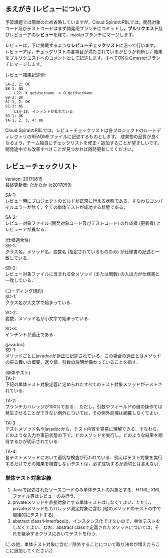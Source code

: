 ## まえがき (レビューについて)

予習課題では簡単のため省略していますが，Cloud SpiralのPBLでは，開発対象コード及びテストコードはまず開発用ブランチにコミットし，**プルリクエスト**及びレビューアの**レビュー**を経て，masterブランチにマージします。

レビューは，下に掲載するような**レビューチェックリスト**に沿って行います。
レビューアは，チェックリストの各項目が満たされているかどうか判断し，結果をプルリクエストへのコメントとして記述します。すべてOKならmasterブランチにマージします。

レビュー結果記述例:

```
SA-1, 2: OK
SB-1: NG
    L22: X getUsername -> O getUserName
SB-2: OK
SC-1, 2: OK
SC-3: NG
    L14-18: インデントが乱れている
SD-1: OK
TA-1, 2, 3, 4: OK
```

Cloud SpiralのPBLでは，レビューチェックリストは各プロジェクトのルートディレクトリのREADMEファイルに記述するものとします。
成果物の品質が良くなるよう，チーム独自にチェックリストを修正・追加することが望ましいです。
開発途中でも改善すべきことが見つかれば随時更新してください。

## レビューチェックリスト

version: 20170615  
最終更新者: たかたか (c2017059)

SA-1:  
レビュー時にプロジェクトのビルドが正常に行える状態である．すなわちコンパイルエラーが無く，全ての単体テストが成功する状態である．

SA-2:  
レビュー対象ファイル (開発対象コード及びテストコード) の作成者 (更新者) とレビューアが異なる．

(仕様適合性)  
SB-1:  
クラス名，メソッド名，変数名 (指定されているもののみ) が仕様書の記述と一致している．

SB-2:  
レビュー対象ファイルに含まれる全メソッド (または関数) の入出力が仕様書と一致している．

(コーディング規約)  
SC-1:  
クラス名が大文字で始まっている．

SC-2:  
変数，メソッド名が小文字で始まっている．

SC-3:  
インデントが適正である．

(javadoc)  
SD-1:  
メソッドごとにjavadocが適正に記述されている．この場合の適正とはメソッドの振る舞いの概要，返り値，引数の説明が備わっていることを指す．

(単体テスト)  
TA-1:  
下記の単体テスト対象定義に定められたすべてのテスト対象メソッドがテストされている．

TA-2:  
ブランチカバレッジが100%である．
ただし，引数やフィールドの値の操作では発生させることができない例外については，その例外処理は網羅しなくてよい．

TA-3:  
テストメソッド名やjavadocから，テスト内容を容易に理解できる．すなわち，どのような入力や事前状態の下で，どのメソッドを実行し，どのような結果を期待するかが明示されている．

TA-4:  
各テストメソッドにおいて適切な検査が行われている．例えばテスト対象を実行するだけでその結果を検査しないテストは，必ず成功するが適切とは言えない．


### 単体テスト対象定義

1. Javaで記述されたソースコードのみ単体テストの対象とする．HTML, XMLファイル等はレビューのみ行う．
2. privateメソッドを直接対象とする単体テストはしなくてよい．ただし，privateメソッドもカバレッジ測定対象に含む (他のメソッドのテストの中で間接的にテストする)．
3. abstract classやinterfaceは，インスタンス化できないので，単体テストをしなくてよい．なお，abstract classで定義されたメソッドについては，それを継承するクラスにおいてテストを行う．

(この他，単体テスト対象に含む／除外することについて取り決めが増えたらここに追加してください。)
